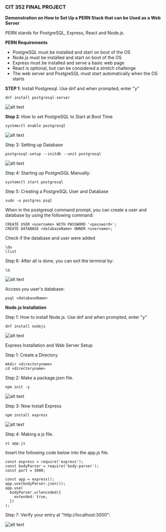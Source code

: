 ### CIT 352 FINAL PROJECT

**Demonstration on How to Set Up a PERN Stack that can be Used as a Web Server**

PERN stands for PostgreSQL, Express, React and Node.js. 

**PERN Requirements**
- PostgreSQL must be installed and start on boot of the OS
- Node.js must be installed and start on boot of the OS
- Express must be installed and serve a basic web page
- React is optional, but can be considered a stretch challenge
- The web server and PostgreSQL must start automatically when the OS starts

**STEP 1**: Install Postgresql. Use dnf and when prompted, enter "y"
```
dnf install postgresql-server
```
![alt text](postgresql.png)

**Step 2**: How to set PostgreSQL to Start at Boot Time
```
systmectl enable postgresql
```
![alt text](enable.png)

Step 3: Setting up Database

```
postgresql-setup --initdb --unit postgresql
```

![alt text](unitdata.png)

Step 4: Starting up PostgreSQL Manually:

```
systemctl start postgresql
```
Step 5: Creating a PostgreSQL User and Database

```
sudo -u postgres psql
```
When in the postgresql command prompt, you can create a user and database by using the following command:

```
CREATE USER <username> WITH PASSWORD '<password>';
CREATE DATABASE <databaseName> OWNER <username>;
```
Check if the database and user were added

```
\du
\list
```
Step 6: After all is done, you can exit the terminal by:

```
\q
```
![alt text](databases.png)

Access you user's database:

```
psql <databaseName>
```
**Node.js Installation**

Step 1: How to install Node.js. Use dnf and when prompted, enter "y"

```
dnf install nodejs
```
![alt text](nodejs.png)

Express Installation and Web Server Setup

Step 1: Create a Directory

```
mkdir <directoryname>
cd <directoryname>
```

Step 2: Make a package.json file.

```
npm init -y
```
![alt text](webserver.png)

Step 3: Now Install Express

```
npm install express
```
![alt text](express.png)

Step 4: Making a js file.
```
vi app.js
```
Insert the following code below into the app.js file.

```
const express = require('express');
const bodyParser = require('body-parser');
const port = 3000;

const app = express();
app.use(bodyParser.json());
app.use(
  bodyParser.urlencoded({
    extended: true,
  })
);
```

Step 7: Verify your entry at "http://localhost:3000":

![alt text](helloworld.png)
